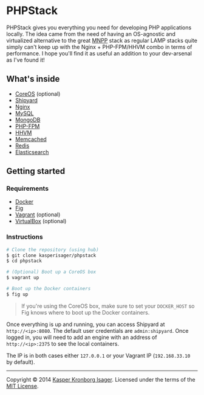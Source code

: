 # PHPStack

PHPStack gives you everything you need for developing PHP applications locally. The idea came from the need of having an OS-agnostic and virtualized alternative to the great [MNPP](http://getmnpp.org/) stack as regular LAMP stacks quite simply can't keep up with the Nginx + PHP-FPM/HHVM combo in terms of performance. I hope you'll find it as useful an addition to your dev-arsenal as I've found it!

## What's inside

* [CoreOS](https://coreos.com/) (optional)
* [Shipyard](http://shipyard-project.com/)
* [Nginx](http://nginx.org/)
* [MySQL](http://www.mysql.com/)
* [MongoDB](http://www.mongodb.org/)
* [PHP-FPM](http://php-fpm.org/)
* [HHVM](http://www.hhvm.com/)
* [Memcached](http://memcached.org/)
* [Redis](http://redis.io/)
* [Elasticsearch](http://www.elasticsearch.org/)

## Getting started

### Requirements

* [Docker](https://docker.com/)
* [Fig](http://orchardup.github.io/fig/)
* [Vagrant](http://www.vagrantup.com/) (optional)
* [VirtualBox](https://www.virtualbox.org/) (optional)

### Instructions

```sh
# Clone the repository (using hub)
$ git clone kasperisager/phpstack
$ cd phpstack

# (Optional) Boot up a CoreOS box
$ vagrant up

# Boot up the Docker containers
$ fig up
```

> If you're using the CoreOS box, make sure to set your `DOCKER_HOST` so Fig knows where to boot up the Docker containers.

Once everything is up and running, you can access Shipyard at `http://<ip>:8080`. The default user credentials are `admin:shipyard`. Once logged in, you will need to add an engine with an address of `http://<ip>:2375` to see the local containers.

The IP is in both cases either `127.0.0.1` or your Vagrant IP (`192.168.33.10` by default).

---
Copyright &copy; 2014 [Kasper Kronborg Isager](http://github.com/kasperisager). Licensed under the terms of the [MIT License](LICENSE.md).
